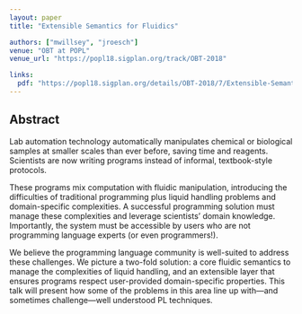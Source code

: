 ```yaml
---
layout: paper
title: "Extensible Semantics for Fluidics"

authors: ["mwillsey", "jroesch"]
venue: "OBT at POPL"
venue_url: "https://popl18.sigplan.org/track/OBT-2018"

links:
  pdf: "https://popl18.sigplan.org/details/OBT-2018/7/Extensible-Semantics-for-Fluidics"
---
```


## Abstract

Lab automation technology automatically manipulates chemical or
biological samples at smaller scales than ever before, saving time and
reagents. Scientists are now writing programs instead of informal,
textbook-style protocols.

These programs mix computation with fluidic manipulation,
introducing the difficulties of traditional programming plus liquid
handling problems and domain-specific complexities.
A successful programming solution must manage these complexities and
leverage scientists’ domain knowledge. Importantly, the system must be
accessible by users who are not programming language experts (or even
programmers!).

We believe the programming language community is well-suited to
address these challenges.  We picture a two-fold solution: a core
fluidic semantics to manage the complexities of liquid handling, and
an extensible layer that ensures programs respect user-provided
domain-specific properties. This talk will present how some of the
problems in this area line up with—and sometimes challenge—well
understood PL techniques.
